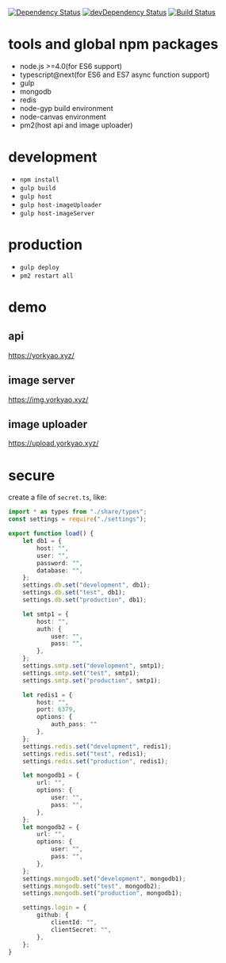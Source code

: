 [![Dependency Status](https://david-dm.org/plantain-00/SubsNoti.svg)](https://david-dm.org/plantain-00/SubsNoti)
[![devDependency Status](https://david-dm.org/plantain-00/SubsNoti/dev-status.svg)](https://david-dm.org/plantain-00/SubsNoti#info=devDependencies)
[![Build Status](https://travis-ci.org/plantain-00/SubsNoti.svg?branch=master)](https://travis-ci.org/plantain-00/SubsNoti)

# tools and global npm packages

+ node.js >=4.0(for ES6 support)
+ typescript@next(for ES6 and ES7 async function support)
+ gulp
+ mongodb
+ redis
+ node-gyp build environment
+ node-canvas environment
+ pm2(host api and image uploader)

# development

+ `npm install`
+ `gulp build`
+ `gulp host`
+ `gulp host-imageUploader`
+ `gulp host-imageServer`

# production

+ `gulp deploy`
+ `pm2 restart all`

# demo

## api

https://yorkyao.xyz/

## image server

https://img.yorkyao.xyz/

## image uploader

https://upload.yorkyao.xyz/

# secure

create a file of `secret.ts`, like:

```typescript
import * as types from "./share/types";
const settings = require("./settings");

export function load() {
    let db1 = {
        host: "",
        user: "",
        password: "",
        database: "",
    };
    settings.db.set("development", db1);
    settings.db.set("test", db1);
    settings.db.set("production", db1);

    let smtp1 = {
        host: "",
        auth: {
            user: "",
            pass: "",
        },
    };
    settings.smtp.set("development", smtp1);
    settings.smtp.set("test", smtp1);
    settings.smtp.set("production", smtp1);

    let redis1 = {
        host: "",
        port: 6379,
        options: {
            auth_pass: ""
        },
    };
    settings.redis.set("development", redis1);
    settings.redis.set("test", redis1);
    settings.redis.set("production", redis1);

    let mongodb1 = {
        url: "",
        options: {
            user: "",
            pass: "",
        },
    };
    let mongodb2 = {
        url: "",
        options: {
            user: "",
            pass: "",
        },
    };
    settings.mongodb.set("development", mongodb1);
    settings.mongodb.set("test", mongodb2);
    settings.mongodb.set("production", mongodb1);

    settings.login = {
        github: {
            clientId: "",
            clientSecret: "",
        },
    };
}
```

